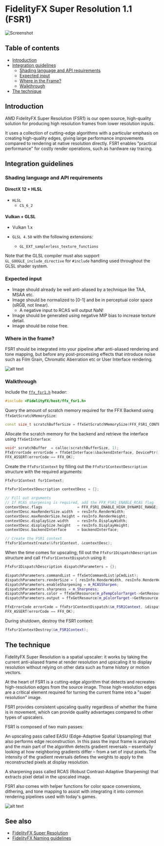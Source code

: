 <!-- @page page_techniques_super-resolution-spatial FidelityFX Super Resolution 1.1 -->

<h1>FidelityFX Super Resolution 1.1 (FSR1)</h1>

![Screenshot](media/super-resolution-spatial/fsr-sample_resized.jpg "A screenshot showcasing the final output of the effect")

<h2>Table of contents</h2>

* [Introduction](#introduction)
* [Integration guidelines](#integration-guidelines)
    * [Shading language and API requirements](#shading-language-and-api-requirements)
    * [Expected input](#expected-input)
    * [Where in the Frame?](#where-in-the-frame)
    * [Walkthrough](#walkthrough)
* [The technique](#the-technique)

<h2>Introduction</h2>

AMD FidelityFX Super Resolution (FSR1) is our open source, high-quality solution for producing high resolution frames from lower resolution inputs.

It uses a collection of cutting-edge algorithms with a particular emphasis on creating high-quality edges, giving large performance improvements compared to rendering at native resolution directly. FSR1 enables "practical performance" for costly render operations, such as hardware ray tracing. 

<h2>Integration guidelines</h2>

<h3>Shading language and API requirements</h3>

<h4>DirectX 12 + HLSL</h4>

- `HLSL`
  - `CS_6_2`

<h4>Vulkan + GLSL</h4>

- Vulkan 1.x

- `GLSL 4.50` with the following extensions:
  - `GL_EXT_samplerless_texture_functions`

Note that the GLSL compiler must also support `GL_GOOGLE_include_directive` for `#include` handling used throughout the GLSL shader system.

<h3>Expected input</h3>

* Image should already be well anti-aliased by a technique like TAA, MSAA etc. 
* Image should be normalized to [0-1] and be in perceptual color space (sRGB, not linear).
    * A negative input to RCAS will output NaN!
* Image should be generated using negative MIP bias to increase texture detail.
* Image should be noise free.  

<h3>Where in the frame?</h3>

FSR1 should be integrated into your pipeline after anti-aliased rendering and tone mapping, but before any post-processing effects that introduce noise such as Film Grain, Chromatic Aberration etc or User Interface rendering.

![alt text](media/super-resolution-spatial/fsr-where-in-the-frame.jpg "An image showing where in the frame FidelityFX Super Resolution 1.1 should be integrated to.")

<h3>Walkthrough</h3>

Include the [`ffx_fsr1.h`](../../sdk/include/FidelityFX/gpu/fsr1/ffx_fsr1.h) header:

```C++
#include <FidelityFX/host/ffx_fsr1.h>
```

Query the amount of scratch memory required for the FFX Backend using `ffxGetScratchMemorySize`:

```C++
const size_t scratchBufferSize = ffxGetScratchMemorySize(FFX_FSR1_CONTEXT_COUNT);
```

Allocate the scratch memory for the backend and retrieve the interface using `ffxGetInterface`:

```C++
void* scratchBuffer  = calloc(scratchBufferSize, 1);
FfxErrorCode errorCode = ffxGetInterface(&backendInterface, DevicePtr(), scratchBuffer, scratchBufferSize, FFX_FSR1_CONTEXT_COUNT);
FFX_ASSERT(errorCode == FFX_OK);
```

Create the `FfxFsr1Context` by filling out the `FfxFsr1ContextDescription` structure with the required arguments:

```C++
FfxFsr1Context fsr1Context;

FfxFsr1ContextDescription contextDesc = {};

// Fill out arguments
// If RCAS sharpening is required, add the FFX_FSR1_ENABLE_RCAS flag
contextDesc.flags                = FFX_FSR1_ENABLE_HIGH_DYNAMIC_RANGE;
contextDesc.maxRenderSize.width  = resInfo.RenderWidth;
contextDesc.maxRenderSize.height = resInfo.RenderHeight;
contextDesc.displaySize.width    = resInfo.DisplayWidth;
contextDesc.displaySize.height   = resInfo.DisplayHeight;
contextDesc.backendInterface     = backendInterface;

// Create the FSR1 context
ffxFsr1ContextCreate(&fsr1Context, &contextDesc);
```

When the time comes for upscaling, fill out the `FfxFsr1DispatchDescription` structure and call `ffxFsr1ContextDispatch` using it:

```C++
FfxFsr1DispatchDescription dispatchParameters = {};

dispatchParameters.commandList = ffxGetCommandList(pCmdList);
dispatchParameters.renderSize = { resInfo.RenderWidth, resInfo.RenderHeight };
dispatchParameters.enableSharpening = m_RCASSharpen;
dispatchParameters.sharpness = m_Sharpness;
dispatchParameters.color = ffxGetResource(m_pTempColorTarget->GetResource(), L"FSR1_InputColor", FFX_RESOURCE_STATE_PIXEL_COMPUTE_READ);
dispatchParameters.output = ffxGetResource(m_pColorTarget->GetResource(), L"FSR1_OutputUpscaledColor", FFX_RESOURCE_STATE_PIXEL_COMPUTE_READ);

FfxErrorCode errorCode = ffxFsr1ContextDispatch(&m_FSR1Context, &dispatchParameters);
FFX_ASSERT(errorCode == FFX_OK);
```

During shutdown, destroy the FSR1 context:

```C++
ffxFsr1ContextDestroy(&m_FSR1Context);
```

<h2>The technique</h2>

FidelityFX Super Resolution is a spatial upscaler: it works by taking the current anti-aliased frame at render resolution and upscaling it to display resolution without relying on other data such as frame history or motion vectors.

At the heart of FSR1 is a cutting-edge algorithm that detects and recreates high-resolution edges from the source image. Those high-resolution edges are a critical element required for turning the current frame into a "super resolution" image. 

FSR1 provides consistent upscaling quality regardless of whether the frame is in movement, which can provide quality advantages compared to other types of upscalers.

FSR1 is composed of two main passes:

An upscaling pass called EASU (Edge-Adaptive Spatial Upsampling) that also performs edge reconstruction. In this pass the input frame is analyzed and the main part of the algorithm detects gradient reversals – essentially looking at how neighboring gradients differ – from a set of input pixels. The intensity of the gradient reversals defines the weights to apply to the reconstructed pixels at display resolution.

A sharpening pass called RCAS (Robust Contrast-Adaptive Sharpening) that extracts pixel detail in the upscaled image.

FSR1 also comes with helper functions for color space conversions, dithering, and tone mapping to assist with integrating it into common rendering pipelines used with today's games.

![alt text](media/super-resolution-spatial/fsr-easu.jpg "A diagram showing how FidelityFX Super Resolution looks for gradient reversals in the source image to reconstruct high-definition edges at upscaled resolution.")

<h2>See also</h2>

- [FidelityFX Super Resolution](../samples/super-resolution.md)
- [FidelityFX Naming guidelines](../getting-started/naming-guidelines.md)